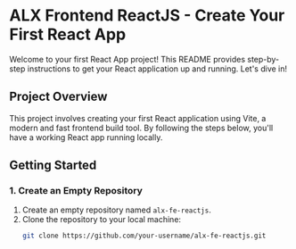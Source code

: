 # ALX Frontend ReactJS - Create Your First React App

Welcome to your first React App project! This README provides step-by-step instructions to get your React application up and running. Let's dive in!

## Project Overview

This project involves creating your first React application using Vite, a modern and fast frontend build tool. By following the steps below, you'll have a working React app running locally.

## Getting Started

### 1. Create an Empty Repository

1. Create an empty repository named `alx-fe-reactjs`.
2. Clone the repository to your local machine:
   ```bash
   git clone https://github.com/your-username/alx-fe-reactjs.git
